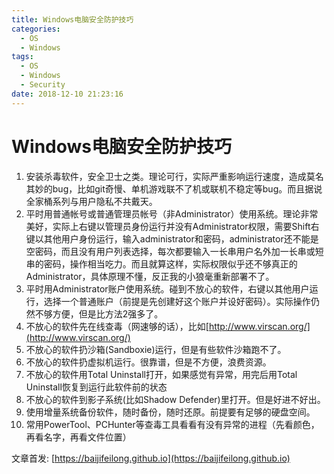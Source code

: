 ```yaml
---
title: Windows电脑安全防护技巧
categories:
  - OS
  - Windows
tags:
  - OS
  - Windows
  - Security
date: 2018-12-10 21:23:16
---
```


# Windows电脑安全防护技巧

1. 安装杀毒软件，安全卫士之类。理论可行，实际严重影响运行速度，造成莫名其妙的bug，比如git奇慢、单机游戏联不了机或联机不稳定等bug。而且据说全家桶系列与用户隐私不共戴天。
2. 平时用普通帐号或普通管理员帐号（非Administrator）使用系统。理论非常美好，实际上右键以管理员身份运行并没有Administrator权限，需要Shift右键以其他用户身份运行，输入administrator和密码，administrator还不能是空密码，而且没有用户列表选择，每次都要输入一长串用户名外加一长串或短串的密码，操作相当吃力。而且就算这样，实际权限似乎还不够真正的Administrator，具体原理不懂，反正我的小狼毫重新部署不了。
3. 平时用Administrator账户使用系统。碰到不放心的软件，右键以其他用户运行，选择一个普通账户（前提是先创建好这个账户并设好密码）。实际操作仍然不够方便，但是比方法2强多了。
4. 不放心的软件先在线查毒（网速够的话），比如[http://www.virscan.org/](http://www.virscan.org/)
5. 不放心的软件扔沙箱(Sandboxie)运行，但是有些软件沙箱跑不了。
6. 不放心的软件扔虚拟机运行。很靠谱，但是不方便，浪费资源。
7. 不放心的软件用Total Uninstall打开，如果感觉有异常，用完后用Total Uninstall恢复到运行此软件前的状态
8. 不放心的软件到影子系统(比如Shadow Defender)里打开。但是好进不好出。
9. 使用增量系统备份软件，随时备份，随时还原。前提要有足够的硬盘空间。
10. 常用PowerTool、PCHunter等查毒工具看看有没有异常的进程（先看颜色，再看名字，再看文件位置）

<!--more-->

文章首发: [https://baijifeilong.github.io](https://baijifeilong.github.io)
